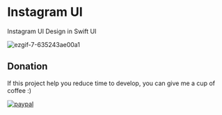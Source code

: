 # Instagram UI 

Instagram UI Design in Swift UI 


![ezgif-7-635243ae00a1](https://user-images.githubusercontent.com/35359315/132986072-a5274c89-a7c8-49d8-9752-99fa46892c9e.gif)


## Donation
If this project help you reduce time to develop, you can give me a cup of coffee  :) 

[![paypal](https://www.paypalobjects.com/en_US/i/btn/btn_donateCC_LG.gif)](https://www.paypal.me/prashantkt)
